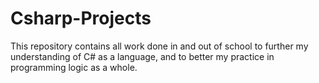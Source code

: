 # Csharp-Projects
This repository contains all work done in and out of school to further my understanding of C# as a language, and to better my practice in programming logic as a whole.
